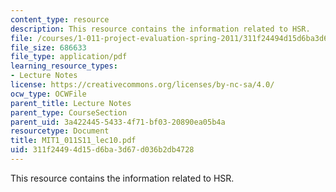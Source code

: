 ```yaml
---
content_type: resource
description: This resource contains the information related to HSR.
file: /courses/1-011-project-evaluation-spring-2011/311f24494d15d6ba3d67d036b2db4728_MIT1_011S11_lec10.pdf
file_size: 686633
file_type: application/pdf
learning_resource_types:
- Lecture Notes
license: https://creativecommons.org/licenses/by-nc-sa/4.0/
ocw_type: OCWFile
parent_title: Lecture Notes
parent_type: CourseSection
parent_uid: 3a422445-5433-4f71-bf03-20890ea05b4a
resourcetype: Document
title: MIT1_011S11_lec10.pdf
uid: 311f2449-4d15-d6ba-3d67-d036b2db4728
---
```

This resource contains the information related to HSR.